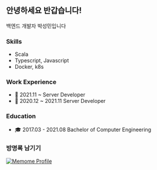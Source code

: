 ## 안녕하세요 반갑습니다!

백엔드 개발자 박성민입니다

### Skills

- Scala
- Typescript, Javascript
- Docker, k8s

### Work Experience

- 🍫 2021.11 ~ Server Developer
- 🥯 2020.12 ~ 2021.11 Server Developer

### Education

- 🎓 2017.03 - 2021.08 Bachelor of Computer Engineering

### 방명록 남기기

[![Memome Profile](https://readme.memome.be/v1/seongmin)](https://memome.be/seongmin)

